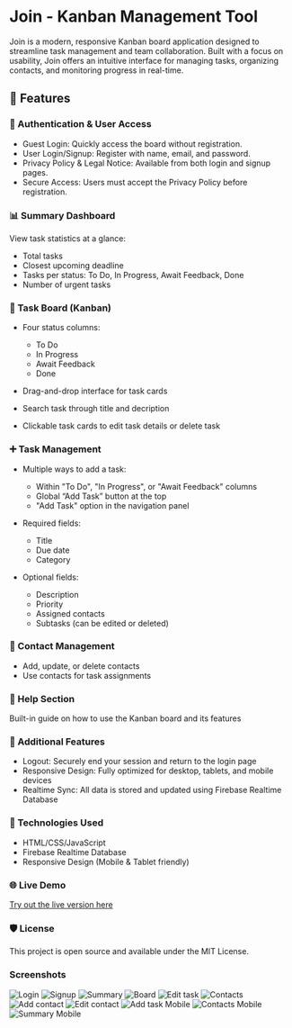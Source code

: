 # Join - Kanban Management Tool
Join is a modern, responsive Kanban board application designed to streamline task management and team collaboration. Built with a focus on usability, Join offers an intuitive interface for managing tasks, organizing contacts, and monitoring progress in real-time.

## 🚀 Features

### 🔐 Authentication & User Access

- Guest Login: Quickly access the board without registration.  
- User Login/Signup: Register with name, email, and password.  
- Privacy Policy & Legal Notice: Available from both login and signup pages.  
- Secure Access: Users must accept the Privacy Policy before registration.  

### 📊 Summary Dashboard

View task statistics at a glance:  
- Total tasks  
- Closest upcoming deadline  
- Tasks per status: To Do, In Progress, Await Feedback, Done  
- Number of urgent tasks

### 🧩 Task Board (Kanban)
- Four status columns:

  - To Do  
  - In Progress  
  - Await Feedback  
  - Done  

- Drag-and-drop interface for task cards
- Search task through title and decription

- Clickable task cards to edit task details or delete task

### ➕ Task Management
- Multiple ways to add a task:

  - Within "To Do", "In Progress", or "Await Feedback" columns
  - Global “Add Task” button at the top
  - "Add Task" option in the navigation panel

- Required fields:

  - Title
  - Due date
  - Category

- Optional fields:

  - Description
  - Priority
  - Assigned contacts
  - Subtasks (can be edited or deleted)
 
### 👥 Contact Management
- Add, update, or delete contacts
- Use contacts for task assignments

### 📘 Help Section
Built-in guide on how to use the Kanban board and its features

### 🔄 Additional Features
- Logout: Securely end your session and return to the login page
- Responsive Design: Fully optimized for desktop, tablets, and mobile devices
- Realtime Sync: All data is stored and updated using Firebase Realtime Database

### 📱 Technologies Used
- HTML/CSS/JavaScript
- Firebase Realtime Database
- Responsive Design (Mobile & Tablet friendly)

### 🌐 Live Demo
[Try out the live version here](https://doratelekesi.github.io/Join/)


### 🛡️ License
This project is open source and available under the MIT License.

### Screenshots
![Login](assets/img/Join_Login.png)
![Signup](assets/img/Join_Signup.png)
![Summary](assets/img/Join_Summary.png)
![Board](assets/img/Join_Board.png)
![Edit task](assets/img/Join_Edit_task.png)
![Contacts](assets/img/Join_Contacts.png)
![Add contact](assets/img/Join_Add_contact.png)
![Edit contact](assets/img/Join_Edit_contact.png)
![Add task Mobile](assets/img/Join_Add_task_Mobile_View.png)
![Contacts Mobile](assets/img/Join_Contacts_Mobile_View.png)
![Summary Mobile](assets/img/Join_Summary_Mobile_View.png)
